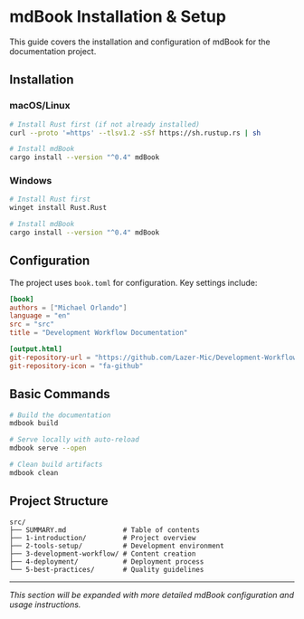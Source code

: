 # mdBook Installation & Setup

This guide covers the installation and configuration of mdBook for the documentation project.

## Installation

### macOS/Linux
```bash
# Install Rust first (if not already installed)
curl --proto '=https' --tlsv1.2 -sSf https://sh.rustup.rs | sh

# Install mdBook
cargo install --version "^0.4" mdBook
```

### Windows
```bash
# Install Rust first
winget install Rust.Rust

# Install mdBook
cargo install --version "^0.4" mdBook
```

## Configuration

The project uses `book.toml` for configuration. Key settings include:

```toml
[book]
authors = ["Michael Orlando"]
language = "en"
src = "src"
title = "Development Workflow Documentation"

[output.html]
git-repository-url = "https://github.com/Lazer-Mic/Development-Workflow-Docs"
git-repository-icon = "fa-github"
```

## Basic Commands

```bash
# Build the documentation
mdbook build

# Serve locally with auto-reload
mdbook serve --open

# Clean build artifacts
mdbook clean
```

## Project Structure

```
src/
├── SUMMARY.md              # Table of contents
├── 1-introduction/         # Project overview
├── 2-tools-setup/          # Development environment
├── 3-development-workflow/ # Content creation
├── 4-deployment/           # Deployment process
└── 5-best-practices/       # Quality guidelines
```

---

*This section will be expanded with more detailed mdBook configuration and usage instructions.*

